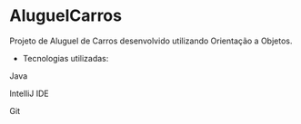 # AluguelCarros

Projeto de Aluguel de Carros desenvolvido utilizando Orientação a Objetos.

- Tecnologias utilizadas:

Java

IntelliJ IDE

Git

